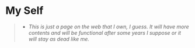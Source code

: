 # My Self

> * *This is just a page on the web that I own, I guess. It will have more contents and will be functional after some years I suppose or it will stay as dead like me.*